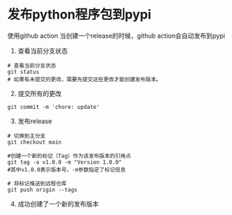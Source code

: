 
# 发布python程序包到pypi
使用github action 当创建一个release的时候，github action会自动发布到pypi
1. 查看当前分支状态
```shell
# 查看当前分支状态
git status
# 如果有未提交的更改，需要先提交这些更改才能创建发布版本。
```
2. 提交所有的更改
```shell
git commit -m 'chore: update'
```

3. 发布release
```shell
# 切换到主分支
git checkout main

#创建一个新的标记（Tag）作为该发布版本的引用点
git tag -a v1.0.0 -m "Version 1.0.0"
#其中v1.0.0表示版本号，-m参数指定了标记信息

# 将标记推送到远程仓库
git push origin --tags
```

4. 成功创建了一个新的发布版本



